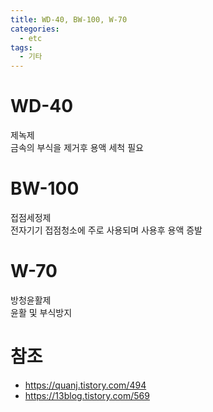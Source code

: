 ```yaml
---
title: WD-40, BW-100, W-70
categories: 
  - etc
tags: 
  - 기타
---
```


# WD-40
제녹제  
금속의 부식을 제거후 용액 세척 필요  

# BW-100
접점세정제  
전자기기 접점청소에 주로 사용되며 사용후 용액 증발  

# W-70
방청윤활제  
윤활 및 부식방지

# 참조
- https://quanj.tistory.com/494  
- https://13blog.tistory.com/569  
<!--stackedit_data:
eyJoaXN0b3J5IjpbMTk3NDg0NTE2NSw2MDU4NTMxOTJdfQ==
-->